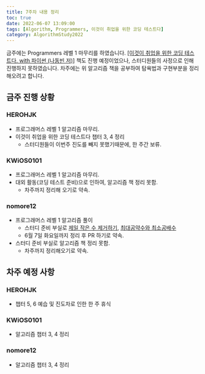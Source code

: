 ```yaml
---
title: 7주차 내용 정리
toc: true
date: 2022-06-07 13:09:00
tags: [Algorithm, Programmers, 이것이 취업을 위한 코딩 테스트다]
category: AlgorithmStudy2022
---
```


금주에는 Programmers 레벨 1 마무리를 하였습니다.
[[이것이 취업을 위한 코딩 테스트다. with 파이썬 (나동빈 저)]](https://book.naver.com/bookdb/book_detail.nhn?bid=16439154) 책도 진행 예정이었으나, 스터디원들의 사정으로 인해 진행하지 못하였습니다.
차주에는 위 알고리즘 책을 공부하여 탐욕법과 구현부분을 정리해오려고 합니다.

## 금주 진행 상황

### HEROHJK
* 프로그래머스 레벨 1 알고리즘 마무리.
* 이것이 취업을 위한 코딩 테스트다 챕터 3, 4 정리
  * 스터디원들이 이번주 진도를 빼지 못했기때문에, 한 주간 보류.

### KWiOS0101
* 프로그래머스 레벨 1 알고리즘 마무리.
* 대외 활동(코딩 테스트 준비)으로 인하여, 알고리즘 책 정리 못함.
  * 차주까지 정리해 오기로 약속.

### nomore12
* 프로그래머스 레벨 1 알고리즘 풀이
  * 스터디 준비 부실로 [제일 작은 수 제거하기](https://programmers.co.kr/learn/courses/30/lessons/12935), [최대공약수와 최소공배수](https://programmers.co.kr/learn/courses/30/lessons/12940)
  * 6월 7일 화요일까지 정리 후 PR 하기로 약속.
* 스터디 준비 부실로 알고리즘 책 정리 못함.
  * 차주까지 정리해오기로 약속.

## 차주 예정 사항

### HEROHJK
* 챕터 5, 6 예습 및 진도차로 인한 한 주 휴식

### KWiOS0101
* 알고리즘 챕터 3, 4 정리

### nomore12
* 알고리즘 챕터 3, 4 정리